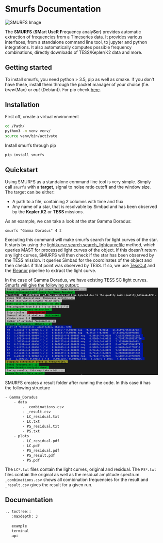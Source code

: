 # Smurfs Documentation
![SMURFS Image](https://i.imgur.com/wWe1q0y.png)

The **SMURFS** (**SM**art **U**se**R** **F**requency analy**S**er) provides automatic extraction of frequencies from
a Timeseries data. It provides various interfaces, from a standalone command line tool, to jupyter and python 
integrations. It also automatically computes possible frequency combinations, directly downloads of TESS/Kepler/K2 
data and more. 

## Getting started

To install smurfs, you need python > 3.5, pip as well as cmake. If you don't have these, install them through the
packet manager of your choice (f.e. _brew_(Mac) or _apt_ (Debian)). For pip check 
[here](https://pip.pypa.io/en/stable/installing/).

## Installation

First off, create a virtual environment

```bash
cd /Path/
python3 -m venv venv/
source venv/bin/activate
```

Install smurfs through pip

```bash
pip install smurfs
```

## Quickstart

Using SMURFS as a standalone command line tool is very simple. Simply call ```smurfs``` with a **target**, signal to noise
ratio cutoff and the window size. The target can be either:

- A path to a file, containing 2 columns with time and flux
- Any name of a star, that is resolvable by Simbad and has been observed by the **Kepler**,**K2** or **TESS** missions.

As an example, we can take a look at the star Gamma Doradus:
```
smurfs "Gamma Doradus" 4 2
```
Executing this command will make smurfs search for light curves of the star. It starts by using the 
[lightkurve.search.search_lightcurvefile](https://docs.lightkurve.org/api/lightkurve.search.search_lightcurvefile.html#lightkurve.search.search_lightcurvefile)
method, which queries MAST for processed light curves of the object. If this doesn't return any light curves, SMURFS 
will then check if the star has been observed by the TESS mission. It queries Simbad for the coordinates of the object 
and then checks if that point was observed by TESS. If so, we use [TessCut](https://mast.stsci.edu/tesscut/) and 
the [Eleanor](https://adina.feinste.in/eleanor/) pipeline to extract the light curve. 

In the case of Gamma Doradus, we have existing TESS SC light curves. Smurfs will give the following output:
![Gamma Doradus output](images/gamma_doradus_output.png)

SMURFS creates a result folder after running the code. In this case it has the following structure
```
- Gamma_Doradus
    - data
        - _combinations.csv
        - _result.csv
        - LC_residual.txt
        - LC.txt
        - PS_residual.txt
        - PS.txt         
    - plots
        - LC_residual.pdf
        - LC.pdf
        - PS_residual.pdf
        - PS_result.pdf
        - PS.pdf
```
The ```LC*.txt``` files contain the light curves, original and residual. The ```PS*.txt``` files contain the 
original as well as the residual amplitude spectrum. ```_combinations.csv``` shows all combination frequencies for the 
result and ```_result.csv``` gives the result for a given run.
 
## Documentation

```eval_rst
.. toctree::
   :maxdepth: 3
    
   example
   terminal
   api
```
